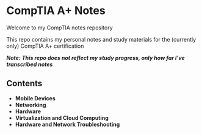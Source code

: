 # CompTIA A+ Notes

Welcome to my CompTIA notes repository

This repo contains my personal notes and study materials for the (currently only) CompTIA A+ certification

***Note: This repo does not reflect my study progress, only how far I've transcribed notes***

## Contents

- **Mobile Devices**
- **Networking**
- **Hardware**
- **Virtualization and Cloud Computing**
- **Hardware and Network Troubleshooting**

